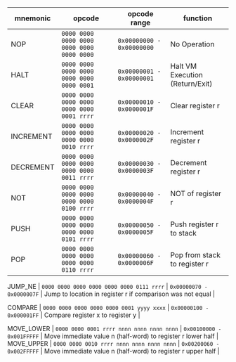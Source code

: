 mnemonic | opcode | opcode range | function
--- | --- | --- | ---
NOP  | `0000 0000 0000 0000 0000 0000 0000 0000` | `0x00000000 - 0x00000000` | No Operation |
HALT  | `0000 0000 0000 0000 0000 0000 0000 0001` | `0x00000001 - 0x00000001` | Halt VM Execution (Return/Exit) |
CLEAR | `0000 0000 0000 0000 0000 0000 0001 rrrr` | `0x00000010 - 0x0000001F` | Clear register r |
INCREMENT | `0000 0000 0000 0000 0000 0000 0010 rrrr` | `0x00000020 - 0x0000002F` | Increment register r |
DECREMENT | `0000 0000 0000 0000 0000 0000 0011 rrrr` | `0x00000030 - 0x0000003F` | Decrement register r |
NOT | `0000 0000 0000 0000 0000 0000 0100 rrrr` | `0x00000040 - 0x0000004F` | NOT of register r |
PUSH | `0000 0000 0000 0000 0000 0000 0101 rrrr` | `0x00000050 - 0x0000005F` | Push register r to stack |
POP | `0000 0000 0000 0000 0000 0000 0110 rrrr` | `0x00000060 - 0x0000006F` | Pop from stack to register r |

JUMP_NE | `0000 0000 0000 0000 0000 0000 0111 rrrr` | `0x00000070 - 0x0000007F` | Jump to location in register r if comparison was not equal |

COMPARE | `0000 0000 0000 0000 0000 0001 yyyy xxxx` | `0x00000100 - 0x000001FF` | Compare register x to register y |

MOVE_LOWER | `0000 0000 0001 rrrr nnnn nnnn nnnn nnnn` | `0x00100000 - 0x001FFFFF` | Move immediate value n (half-word) to register r lower half |
MOVE_UPPER | `0000 0000 0010 rrrr nnnn nnnn nnnn nnnn` | `0x00200060 - 0x002FFFFF` | Move immediate value n (half-word) to register r upper half |
